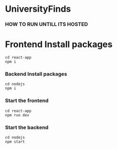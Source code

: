 # UniversityFinds

### HOW TO RUN UNTILL ITS HOSTED


# Frontend Install packages
 
```shell
cd react-app
npm i
```
### Backend Install packages
 
```shell
cd nodejs
npm i
```

### Start the frontend

```shell
cd react-app
npm run dev
```
### Start the backend

```shell
cd nodejs
npm start
```
